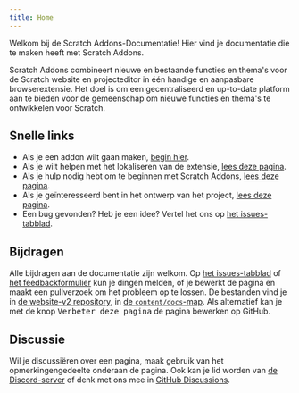 ```yaml
---
title: Home
---
```


Welkom bij de Scratch Addons-Documentatie! Hier vind je documentatie die te maken heeft met Scratch Addons.

Scratch Addons combineert nieuwe en bestaande functies en thema's voor de Scratch website en projecteditor in één handige en aanpasbare browserextensie. Het doel is om een gecentraliseerd en up-to-date platform aan te bieden voor de gemeenschap om nieuwe functies en thema's te ontwikkelen voor Scratch.

## Snelle links

- Als je een addon wilt gaan maken, [begin hier](develop/getting-started/creating-an-addon).
- Als je wilt helpen met het lokaliseren van de extensie, [lees deze pagina](localization/joining-the-localization-team).
- Als je hulp nodig hebt om te beginnen met Scratch Addons, [lees deze pagina](getting-started/quick-start).
- Als je geïnteresseerd bent in het ontwerp van het project, [lees deze pagina](reference/design).
- Een bug gevonden? Heb je een idee? Vertel het ons op [het issues-tabblad](https://github.com/ScratchAddons/ScratchAddons/issues).

## Bijdragen

Alle bijdragen aan de documentatie zijn welkom. Op [het issues-tabblad](https://github.com/ScratchAddons/website-v2/issues) of [het feedbackformulier](../feedback) kun je dingen melden, of je bewerkt de pagina en maakt een pullverzoek om het probleem op te lossen. De bestanden vind je in [de website-v2 repository](https://github.com/ScratchAddons/website-v2), in [de `content/docs`-map](https://github.com/ScratchAddons/website-v2/tree/master/content/docs). Als alternatief kan je met de knop <kbd>Verbeter deze pagina</kbd> de pagina bewerken op GitHub.

## Discussie

Wil je discussiëren over een pagina, maak gebruik van het opmerkingengedeelte onderaan de pagina. Ook kan je lid worden van [de Discord-server](https://discord.gg/R5NBqwMjNc) of denk met ons mee in [GitHub Discussions](https://github.com/ScratchAddons/ScratchAddons/discussions).
